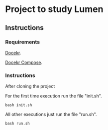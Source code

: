 # Project to study Lumen

## Instructions

### Requirements
[Docekr](https://docs.docker.com/engine/install/ubuntu/).

[Docekr Compose](https://docs.docker.com/compose/install/).

### Instructions
After cloning the project

For the first time execution run the file "init.sh".

    bash init.sh

All other executions just run the file "run.sh".

    bash run.sh
